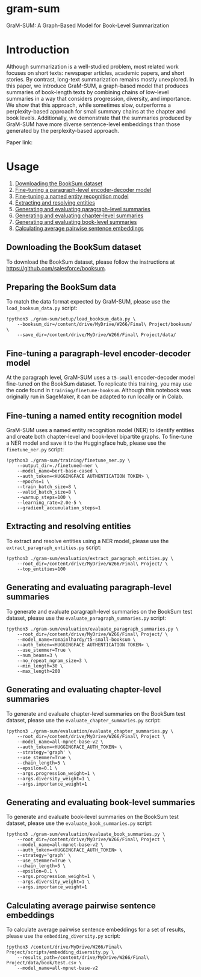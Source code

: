 # gram-sum
GraM-SUM: A Graph-Based Model for Book-Level Summarization

# Introduction
Although summarization is a well-studied problem, most related work focuses on short texts: newspaper articles, academic papers, and short stories. By contrast, long-text summarization remains mostly unexplored. In this paper, we introduce GraM-SUM, a graph-based model that produces summaries of book-length texts by combining chains of low-level summaries in a way that considers progression, diversity, and importance. We show that this approach, while sometimes slow, outperforms a perplexity-based approach for small summary chains at the chapter and book levels. Additionally, we demonstrate that the summaries produced by GraM-SUM have more diverse sentence-level embeddings than those generated by the perplexity-based approach.

Paper link: 

# Usage
1. [Downloading the BookSum dataset](#booksum)
2. [Fine-tuning a paragraph-level encoder-decoder model](#finetune-booksum)
3. [Fine-tuning a named entity recognition model](#finetune-ner)
4. [Extracting and resolving entities](#extract-entities)
5. [Generating and evaluating paragraph-level summaries](#evaluate-paragraph)
6. [Generating and evaluating chapter-level summaries](#evaluate-chapter)
7. [Generating and evaluating book-level summaries](#evaluate-book)
8. [Calculating average pairwise sentence embeddings](#pairwise-embeddings)

## Downloading the BookSum dataset
To download the BookSum dataset, please follow the instructions at https://github.com/salesforce/booksum.

## Preparing the BookSum data
To match the data format expected by GraM-SUM, please use the `load_booksum_data.py` script:
```
!python3 ./gram-sum/setup/load_booksum_data.py \
    --booksum_dir=/content/drive/MyDrive/W266/Final\ Project/booksum/ \
    --save_dir=/content/drive/MyDrive/W266/Final\ Project/data/
```

## Fine-tuning a paragraph-level encoder-decoder model
At the paragraph level, GraM-SUM uses a `t5-small` encoder-decoder model fine-tuned on the BookSum dataset. To replicate this training, you may use the code found in `training/finetune-booksum`. Although this notebook was originally run in SageMaker, it can be adapted to run locally or in Colab.

## Fine-tuning a named entity recognition model
GraM-SUM uses a named entity recognition model (NER) to identify entities and create both chapter-level and book-level bipartite graphs. To fine-tune a NER model and save it to the Huggingface hub, please use the `finetune_ner.py` script:
```
!python3 ./gram-sum/training/finetune_ner.py \
    --output_dir=./finetuned-ner \
    --model_name=bert-base-cased \
    --auth_token=<HUGGINGFACE AUTHENTICATION TOKEN> \
    --epochs=1 \
    --train_batch_size=8 \
    --valid_batch_size=8 \
    --warmup_steps=100 \
    --learning_rate=2.0e-5 \
    --gradient_accumulation_steps=1
```

## Extracting and resolving entities
To extract and resolve entities using a NER model, please use the `extract_paragraph_entities.py` script:
```
!python3 ./gram-sum/evaluation/extract_paragraph_entities.py \
    --root_dir=/content/drive/MyDrive/W266/Final\ Project/ \
    --top_entities=100
```

## Generating and evaluating paragraph-level summaries
To generate and evaluate paragraph-level summaries on the BookSum test dataset, please use the `evaluate_paragraph_summaries.py` script:
```
!python3 ./gram-sum/evaluation/evaluate_paragraph_summaries.py \
    --root_dir=/content/drive/MyDrive/W266/Final\ Project/ \
    --model_name=romainlhardy/t5-small-booksum \
    --auth_token=<HUGGINGFACE AUTHENTICATION TOKEN> \
    --use_stemmer=True \
    --num_beams=3 \
    --no_repeat_ngram_size=3 \
    --min_length=30 \
    --max_length=200
```

## Generating and evaluating chapter-level summaries
To generate and evaluate chapter-level summaries on the BookSum test dataset, please use the `evaluate_chapter_summaries.py` script: 
```
!python3 ./gram-sum/evaluation/evaluate_chapter_summaries.py \
    --root_dir=/content/drive/MyDrive/W266/Final\ Project \
    --model_name=all-mpnet-base-v2 \
    --auth_token=<HUGGINGFACE_AUTH_TOKEN> \
    --strategy='graph' \
    --use_stemmer=True \
    --chain_length=5 \
    --epsilon=0.1 \
    --args.progression_weight=1 \
    --args.diversity_weight=1 \
    --args.importance_weight=1
```

## Generating and evaluating book-level summaries
To generate and evaluate book-level summaries on the BookSum test dataset, please use the `evaluate_book_summaries.py` script: 
```
!python3 ./gram-sum/evaluation/evaluate_book_summaries.py \
    --root_dir=/content/drive/MyDrive/W266/Final\ Project \
    --model_name=all-mpnet-base-v2 \
    --auth_token=<HUGGINGFACE_AUTH_TOKEN> \
    --strategy='graph' \
    --use_stemmer=True \
    --chain_length=5 \
    --epsilon=0.1 \
    --args.progression_weight=1 \
    --args.diversity_weight=1 \
    --args.importance_weight=1
```

## Calculating average pairwise sentence embeddings
To calculate average pairwise sentence embeddings for a set of results, please use the `embedding_diversity.py` script:
```
!python3 /content/drive/MyDrive/W266/Final\ Project/scripts/embedding_diversity.py \
    --results_path=/content/drive/MyDrive/W266/Final\ Project/data/book/test.csv \
    --model_name=all-mpnet-base-v2
```
